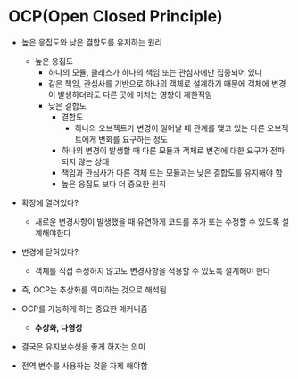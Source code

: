 # OCP(Open Closed Principle)

- 높은 응집도와 낮은 결합도를 유지하는 원리
  - 높은 응집도
    - 하나의 모듈, 클래스가 하나의 책임 또는 관심사에만 집중되어 있다
    - 같은 책임, 관심사를 기반으로 하나의 객체로 설계하기 때문에 객체에 변경이 발생하더라도 다른 곳에 미치는 영향이 제한적임
    - 낮은 결합도
        - 결합도
            - 하나의 오브젝트가 변경이 일어날 때 관계를 맺고 있는 다른 오브젝트에게 변화를 요구하는 정도
        - 하나의 변경이 발생할 때 다른 모듈과 객체로 변경에 대한 요구가 전파되지 않는 상태
        - 책임과 관심사가 다른 객체 또는 모듈과는 낮은 결합도를 유지해야 함
        - 높은 응집도 보다 더 중요한 원칙

- 확장에 열려있다?
    - 새로운 변경사항이 발생했을 때 유연하게 코드를 추가 또는 수정할 수 있도록 설계해야한다

- 변경에 닫혀있다?
    - 객체를 직접 수정하지 않고도 변경사항을 적용할 수 있도록 설계해야 한다

- 즉, OCP는 추상화를 의미하는 것으로 해석됨

- OCP를 가능하게 하는 중요한 매커니즘
    - **추상화, 다형성**

- 결국은 유지보수성을 좋게 하자는 의미

- 전역 변수를 사용하는 것을 자제 해야함
